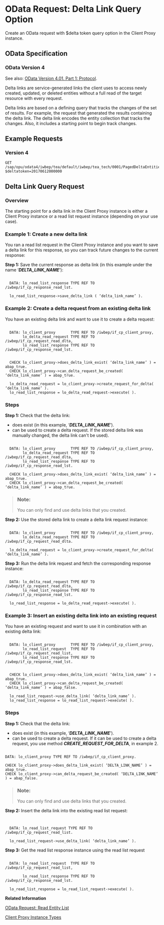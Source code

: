 <!-- loio9dff06d2e0e14afba17d56953d1ad9a6 -->

# OData Request: Delta Link Query Option

Create an OData request with $delta token query option in the Client Proxy instance.



<a name="loio9dff06d2e0e14afba17d56953d1ad9a6__section_jsp_4rg_rtb"/>

## OData Specification



### OData Version 4

See also: [OData Version 4.01. Part 1: Protocol](https://docs.oasis-open.org/odata/odata/v4.01/odata-v4.01-part1-protocol.html).

Delta links are service-generated links the client uses to access newly created, updated, or deleted entities without a full read of the target resource with every request.

Delta links are based on a defining query that tracks the changes of the set of results. For example, the request that generated the results containing the delta link. The delta link encodes the entity collection that tracks the changes. Also, it includes a starting point to begin track changes.



<a name="loio9dff06d2e0e14afba17d56953d1ad9a6__section_myv_vrg_rtb"/>

## Example Requests



### Version 4

```
GET /sap/opu/odata4/iwbep/tea/default/iwbep/tea_tech/0001/PagedDeltaEntities?$deltatoken=20170612000000
```



<a name="loio9dff06d2e0e14afba17d56953d1ad9a6__section_rr4_4sg_rtb"/>

## Delta Link Query Request



### Overview

The starting point for a delta link in the Client Proxy instance is either a Client Proxy instance or a read list request instance \(depending on your use case\).



### Example 1: Create a new delta link

You ran a read list request in the Client Proxy instance and you want to save a delta link for this response, so you can track future changes to the current response:

**Step 1:** Save the current response as delta link \(in this example under the name ‘***DELTA\_LINK\_NAME***’\):

```

  DATA: lo_read_list_response TYPE REF TO /iwbep/if_cp_response_read_lst.

  lo_read_list_response->save_delta_link ( ‘delta_link_name’ ).
```



### Example 2: Create a delta request from an existing delta link

You have an existing delta link and want to use it to create a delta request:

```

  DATA: lo_client_proxy       TYPE REF TO /iwbep/if_cp_client_proxy,
        lo_delta_read_request TYPE REF TO /iwbep/if_cp_request_read_dlta,
        lo_read_list_response TYPE REF TO /iwbep/if_cp_response_read_lst.


  CHECK lo_client_proxy->does_delta_link_exist( ‘delta_link_name’ ) = abap_true.
  CHECK lo_client_proxy->can_delta_request_be_created( ‘delta_link_name’ ) = abap_true.

  lo_delta_read_request = lo_client_proxy->create_request_for_delta( ‘delta_link_name’ ).
  lo_read_list_response = lo_delta_read_request->execute( ).
```



### Steps

**Step 1:** Check that the delta link:

-   does exist \(in this example, ‘***DELTA\_LINK\_NAME***’\).
-   can be used to create a delta request. If the stored delta link was manually changed, the delta link can't be used\).

```

  DATA: lo_client_proxy       TYPE REF TO /iwbep/if_cp_client_proxy,
        lo_delta_read_request TYPE REF TO /iwbep/if_cp_request_read_dlta,
        lo_read_list_response TYPE REF TO /iwbep/if_cp_response_read_lst.

  CHECK lo_client_proxy->does_delta_link_exist( ‘delta_link_name’ ) = abap_true.
  CHECK lo_client_proxy->can_delta_request_be_created( ‘delta_link_name’ ) = abap_true.
```

> ### Note:  
> You can only find and use delta links that you created.

**Step 2:** Use the stored delta link to create a delta link request instance:

```

  DATA: lo_client_proxy       TYPE REF TO /iwbep/if_cp_client_proxy,
        lo_delta_read_request TYPE REF TO /iwbep/if_cp_request_read_dlta.

  lo_delta_read_request = lo_client_proxy->create_request_for_delta( ‘delta_link_name’ ).
```

**Step 3:** Run the delta link request and fetch the corresponding response instance:

```

  DATA: lo_delta_read_request TYPE REF TO /iwbep/if_cp_request_read_dlta,
        lo_read_list_response TYPE REF TO /iwbep/if_cp_response_read_lst.

  lo_read_list_response = lo_delta_read_request->execute( ).
```



### Example 3: Insert an existing delta link into an existing request

You have an existing request and want to use it in combination with an existing delta link:

```

  DATA: lo_client_proxy       TYPE REF TO /iwbep/if_cp_client_proxy,
        lo_read_list_request  TYPE REF TO /iwbep/if_cp_request_read_list,
        lo_read_list_response TYPE REF TO /iwbep/if_cp_response_read_lst.


  CHECK lo_client_proxy->does_delta_link_exist( ‘delta_link_name’ ) = abap_true.
  CHECK lo_client_proxy->can_delta_request_be_created( ‘delta_link_name’ ) = abap_false.

  lo_read_list_request->use_delta_link( ‘delta_link_name’ ).
  lo_read_list_response = lo_read_list_request->execute( ).
```



### Steps

**Step 1:** Check that the delta link:

-   does exist \(in this example, ‘***DELTA\_LINK\_NAME***’\).
-   can be used to create a delta request. If it can be used to create a delta request, you use method ***CREATE\_REQUEST\_FOR\_DELTA***, in example 2.

```

DATA: lo_client_proxy TYPE REF TO /iwbep/if_cp_client_proxy.

CHECK lo_client_proxy->does_delta_link_exist( ‘DELTA_LINK_NAME’ ) = abap_true.
CHECK lo_client_proxy->can_delta_request_be_created( ‘DELTA_LINK_NAME’ ) = abap_false.
```

> ### Note:  
> You can only find and use delta links that you created.

**Step 2:** Insert the delta link into the existing read list request:

```


  DATA: lo_read_list_request TYPE REF TO /iwbep/if_cp_request_read_list.

  lo_read_list_request->use_delta_link( ‘delta_link_name’ ).
```

**Step 3:** Get the read list response instance using the read list request

```

  DATA: lo_read_list_request  TYPE REF TO /iwbep/if_cp_request_read_list,

        lo_read_list_response TYPE REF TO /iwbep/if_cp_response_read_lst.

  lo_read_list_response = lo_read_list_request->execute( ).
```

**Related Information**  




[OData Request: Read Entity List](odata-request-read-entity-list-b810028.md "Create an OData request to read an entity list (entity collection) in the Client Proxy instance.")

[Client Proxy Instance Types](client-proxy-instance-types-079517f.md "Create remote and local Client Proxy instances in OData Version 2 or Version 4.")

